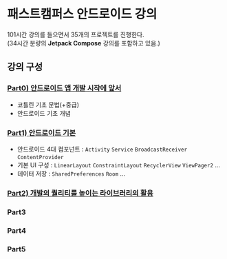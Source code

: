 # 패스트캠퍼스 안드로이드 강의
101시간 강의를 들으면서 35개의 프로젝트를 진행한다.  
(34시간 분량의 **Jetpack Compose** 강의를 포함하고 있음.)
## 강의 구성
### [Part0) 안드로이드 앱 개발 시작에 앞서](https://github.com/sjunh812/fastcampus-android-bootcamp/tree/master/part0)
- 코틀린 기초 문법(+중급)
- 안드로이드 기초 개념
### [Part1) 안드로이드 기본](https://github.com/sjunh812/fastcampus-android-bootcamp/tree/master/part1) 
- 안드로이드 4대 컴포넌트 : `Activity` `Service` `BroadcastReceiver` `ContentProvider`
- 기본 UI 구성 : `LinearLayout` `ConstraintLayout` `RecyclerView` `ViewPager2` ...
- 데이터 저장 : `SharedPreferences` `Room` ...
### [Part2) 개발의 퀄리티를 높이는 라이브러리의 활용](https://github.com/sjunh812/fastcampus-android-bootcamp/tree/master/part2)
### Part3
### Part4
### Part5
